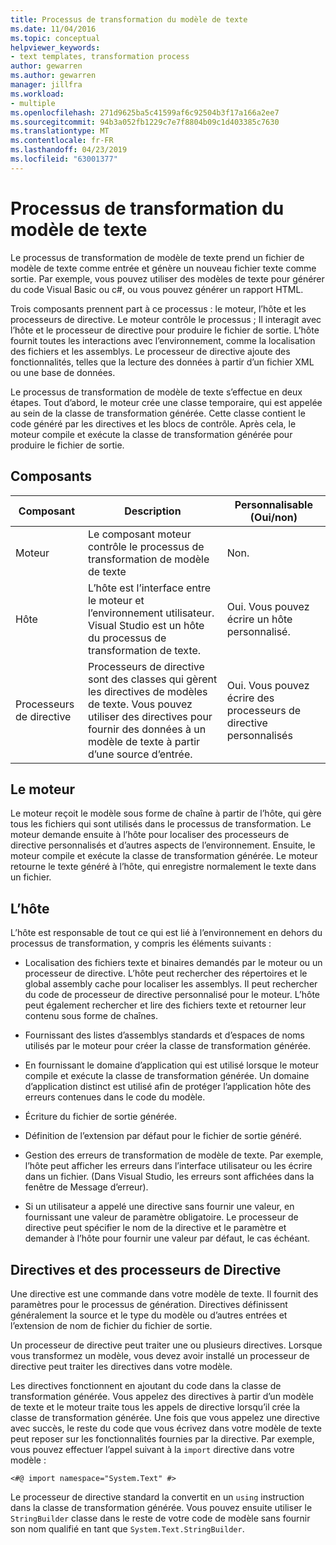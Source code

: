 ```yaml
---
title: Processus de transformation du modèle de texte
ms.date: 11/04/2016
ms.topic: conceptual
helpviewer_keywords:
- text templates, transformation process
author: gewarren
ms.author: gewarren
manager: jillfra
ms.workload:
- multiple
ms.openlocfilehash: 271d9625ba5c41599af6c92504b3f17a166a2ee7
ms.sourcegitcommit: 94b3a052fb1229c7e7f8804b09c1d403385c7630
ms.translationtype: MT
ms.contentlocale: fr-FR
ms.lasthandoff: 04/23/2019
ms.locfileid: "63001377"
---
```

# <a name="the-text-template-transformation-process"></a>Processus de transformation du modèle de texte
Le processus de transformation de modèle de texte prend un fichier de modèle de texte comme entrée et génère un nouveau fichier texte comme sortie. Par exemple, vous pouvez utiliser des modèles de texte pour générer du code Visual Basic ou c#, ou vous pouvez générer un rapport HTML.

 Trois composants prennent part à ce processus : le moteur, l’hôte et les processeurs de directive. Le moteur contrôle le processus ; Il interagit avec l’hôte et le processeur de directive pour produire le fichier de sortie. L’hôte fournit toutes les interactions avec l’environnement, comme la localisation des fichiers et les assemblys. Le processeur de directive ajoute des fonctionnalités, telles que la lecture des données à partir d’un fichier XML ou une base de données.

 Le processus de transformation de modèle de texte s’effectue en deux étapes. Tout d’abord, le moteur crée une classe temporaire, qui est appelée au sein de la classe de transformation générée. Cette classe contient le code généré par les directives et les blocs de contrôle. Après cela, le moteur compile et exécute la classe de transformation générée pour produire le fichier de sortie.

## <a name="components"></a>Composants

|Composant|Description|Personnalisable (Oui/non)|
|-|-|-|
|Moteur|Le composant moteur contrôle le processus de transformation de modèle de texte|Non.|
|Hôte|L’hôte est l’interface entre le moteur et l’environnement utilisateur. Visual Studio est un hôte du processus de transformation de texte.|Oui. Vous pouvez écrire un hôte personnalisé.|
|Processeurs de directive|Processeurs de directive sont des classes qui gèrent les directives de modèles de texte. Vous pouvez utiliser des directives pour fournir des données à un modèle de texte à partir d’une source d’entrée.|Oui. Vous pouvez écrire des processeurs de directive personnalisés|

## <a name="the-engine"></a>Le moteur
 Le moteur reçoit le modèle sous forme de chaîne à partir de l’hôte, qui gère tous les fichiers qui sont utilisés dans le processus de transformation. Le moteur demande ensuite à l’hôte pour localiser des processeurs de directive personnalisés et d’autres aspects de l’environnement. Ensuite, le moteur compile et exécute la classe de transformation générée. Le moteur retourne le texte généré à l’hôte, qui enregistre normalement le texte dans un fichier.

## <a name="the-host"></a>L’hôte
 L’hôte est responsable de tout ce qui est lié à l’environnement en dehors du processus de transformation, y compris les éléments suivants :

- Localisation des fichiers texte et binaires demandés par le moteur ou un processeur de directive. L’hôte peut rechercher des répertoires et le global assembly cache pour localiser les assemblys. Il peut rechercher du code de processeur de directive personnalisé pour le moteur. L’hôte peut également rechercher et lire des fichiers texte et retourner leur contenu sous forme de chaînes.

- Fournissant des listes d’assemblys standards et d’espaces de noms utilisés par le moteur pour créer la classe de transformation générée.

- En fournissant le domaine d’application qui est utilisé lorsque le moteur compile et exécute la classe de transformation générée. Un domaine d’application distinct est utilisé afin de protéger l’application hôte des erreurs contenues dans le code du modèle.

- Écriture du fichier de sortie générée.

- Définition de l’extension par défaut pour le fichier de sortie généré.

- Gestion des erreurs de transformation de modèle de texte. Par exemple, l’hôte peut afficher les erreurs dans l’interface utilisateur ou les écrire dans un fichier. (Dans Visual Studio, les erreurs sont affichées dans la fenêtre de Message d’erreur).

- Si un utilisateur a appelé une directive sans fournir une valeur, en fournissant une valeur de paramètre obligatoire. Le processeur de directive peut spécifier le nom de la directive et le paramètre et demander à l’hôte pour fournir une valeur par défaut, le cas échéant.

## <a name="directives-and-directive-processors"></a>Directives et des processeurs de Directive
 Une directive est une commande dans votre modèle de texte. Il fournit des paramètres pour le processus de génération. Directives définissent généralement la source et le type du modèle ou d’autres entrées et l’extension de nom de fichier du fichier de sortie.

 Un processeur de directive peut traiter une ou plusieurs directives. Lorsque vous transformez un modèle, vous devez avoir installé un processeur de directive peut traiter les directives dans votre modèle.

 Les directives fonctionnent en ajoutant du code dans la classe de transformation générée. Vous appelez des directives à partir d’un modèle de texte et le moteur traite tous les appels de directive lorsqu’il crée la classe de transformation générée. Une fois que vous appelez une directive avec succès, le reste du code que vous écrivez dans votre modèle de texte peut reposer sur les fonctionnalités fournies par la directive. Par exemple, vous pouvez effectuer l’appel suivant à la `import` directive dans votre modèle :

 `<#@ import namespace="System.Text" #>`

 Le processeur de directive standard la convertit en un `using` instruction dans la classe de transformation générée. Vous pouvez ensuite utiliser le `StringBuilder` classe dans le reste de votre code de modèle sans fournir son nom qualifié en tant que `System.Text.StringBuilder`.